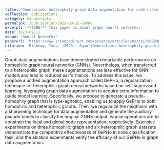 ```yaml
---
title: "Generalized heterophily graph data augmentation for node classification"
collection: publications
category: manuscripts
permalink: /publication/2023-09-11-GePHo
excerpt: '**(GNN)** This paper is about graph neural networks.'
date: 2023-09-11
venue: 'Neural Networks'
paperurl: 'https://www.sciencedirect.com/science/article/abs/pii/S0893608023005142'
citation: 'Bisheng, Tang. (2023). &quot;Generalized heterophily graph data augmentation for node classification.&quot; <i>Neural Networks</i>.'
---
```


Graph data augmentations have demonstrated remarkable performance on homophilic graph neural networks (GNNs). Nevertheless, when transferred to a heterophilic graph, these augmentations are less effective for GNN models and lead to reduced performance. To address this issue, we propose a unified augmentation approach called GePHo, a regularization technique for heterophilic graph neural networks based on self-supervised learning, leveraging graph data augmentation to acquire extra information to guide model learning. Specifically, we propose to generate a pseudo-homophily graph that is type-agnostic, enabling us to apply GePHo to both homophilic and heterophilic graphs. Then, we regularize the neighbors with a sharpening technique for data augmentation and generate the auxiliary pseudo-labels to classify the original GNN’s output, whose operations are to constrain the local and global node representation, respectively. Extensive experiments on three homophilic graph and six heterophilic graph datasets demonstrate the competitive effectiveness of GePHo in node classification task, and the ablation experiments verify the efficacy of our GePHo in graph data augmentation.

